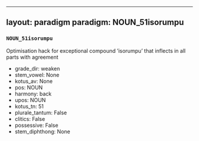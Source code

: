 
---
layout: paradigm
paradigm: NOUN_51isorumpu
---
### ` NOUN_51isorumpu `

Optimisation hack for exceptional compound ’isorumpu’ that inflects in all parts with agreement
* grade_dir: weaken
* stem_vowel: None
* kotus_av: None
* pos: NOUN
* harmony: back
* upos: NOUN
* kotus_tn: 51
* plurale_tantum: False
* clitics: False
* possessive: False
* stem_diphthong: None
